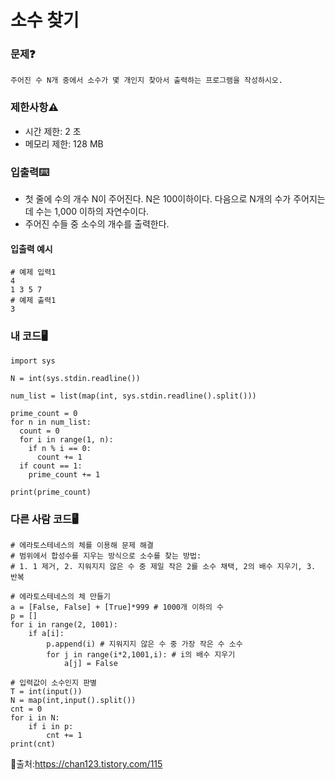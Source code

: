 # 소수 찾기

### 문제❓
```
주어진 수 N개 중에서 소수가 몇 개인지 찾아서 출력하는 프로그램을 작성하시오.
```

### 제한사항⚠️
* 시간 제한: 2 초
* 메모리 제한: 128 MB

### 입출력⌨️
* 첫 줄에 수의 개수 N이 주어진다. N은 100이하이다. 다음으로 N개의 수가 주어지는데 수는 1,000 이하의 자연수이다.
* 주어진 수들 중 소수의 개수를 출력한다.

#### 입출력 예시
```
# 예제 입력1
4
1 3 5 7
# 예제 출력1
3
```

### 내 코드🖥️
```
import sys

N = int(sys.stdin.readline())

num_list = list(map(int, sys.stdin.readline().split()))

prime_count = 0
for n in num_list:
  count = 0
  for i in range(1, n):
    if n % i == 0:
      count += 1
  if count == 1:
    prime_count += 1

print(prime_count)
```

### 다른 사람 코드🖥️
```
# 에라토스테네스의 체를 이용해 문제 해결
# 범위에서 합성수를 지우는 방식으로 소수를 찾는 방법:
# 1. 1 제거, 2. 지워지지 않은 수 중 제일 작은 2를 소수 채택, 2의 배수 지우기, 3. 반복

# 에라토스테네스의 체 만들기
a = [False, False] + [True]*999 # 1000개 이하의 수
p = []
for i in range(2, 1001):
    if a[i]:
        p.append(i) # 지워지지 않은 수 중 가장 작은 수 소수
        for j in range(i*2,1001,i): # i의 배수 지우기
            a[j] = False

# 입력값이 소수인지 판별
T = int(input())
N = map(int,input().split())
cnt = 0
for i in N:
    if i in p:
        cnt += 1
print(cnt)
```
🔗출처:https://chan123.tistory.com/115
